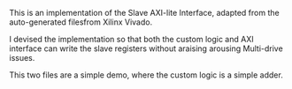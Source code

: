 This is an implementation of the Slave AXI-lite Interface, adapted from the auto-generated filesfrom Xilinx Vivado.

I devised the implementation so that both the custom logic and AXI interface can write the slave registers without araising arousing Multi-drive issues. 

This two files are a simple demo, where the custom logic is a simple adder. 
